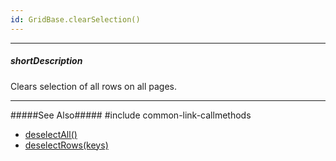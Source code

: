 ```yaml
---
id: GridBase.clearSelection()
---
```

---
##### shortDescription
Clears selection of all rows on all pages.

---
#####See Also#####
#include common-link-callmethods
- [deselectAll()](/api-reference/10%20UI%20Widgets/GridBase/3%20Methods/deselectAll().md '{basewidgetpath}/Methods/#deselectAll')
- [deselectRows(keys)](/api-reference/10%20UI%20Widgets/GridBase/3%20Methods/deselectRows(keys).md '{basewidgetpath}/Methods/#deselectRowskeys')